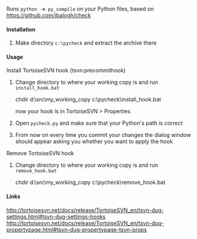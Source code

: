 Runs `python -m py_compile` on your Python files, based on https://github.com/jbalogh/check

#### Installation

1) Make directory `c:\pycheck` and extract the archive there


#### Usage

Install TortoiseSVN hook (tsvn:precommithook)

1) Change directory to where your working copy is and run `install_hook.bat`

    chdir d:\src\my_working_copy
    c:\pycheck\install_hook.bat

   now your hook is in TortoiseSVN > Properties

2) Open `pycheck.py` and make sure that your Python's path is correct

3) From now on every time you commit your changes the dialog window should appear asking you 
   whether you want to apply the hook

Remove TortoiseSVN hook

1) Change directory to where your working copy is and run `remove_hook.bat`
 
    chdir d:\src\my_working_copy
    c:\pycheck\remove_hook.bat

#### Links

http://tortoisesvn.net/docs/release/TortoiseSVN_en/tsvn-dug-settings.html#tsvn-dug-settings-hooks
http://tortoisesvn.net/docs/release/TortoiseSVN_en/tsvn-dug-propertypage.html#tsvn-dug-propertypage-tsvn-props
